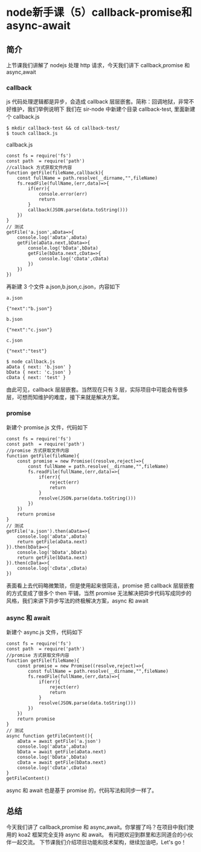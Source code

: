 # node新手课（5）callback-promise和async-await

## 简介

上节课我们讲解了 nodejs 处理 http 请求，今天我们讲下 callback,promise 和 async,await

### callback

js 代码处理逻辑都是异步，会造成 callback 层层嵌套。简称：回调地狱，非常不好维护，我们举例说明下
我们在 sir-node 中新建个目录 callback-test, 里面新建个 callback.js

```
$ mkdir callback-test && cd callback-test/
$ touch callback.js
```

callback.js

```
const fs = require('fs')
const path  = require('path')
//callback 方式获取文件内容
function getFile(fileName,callback){
    const fullName = path.resolve(__dirname,"",fileName)
    fs.readFile(fullName,(err,data)=>{
        if(err){
            console.error(err)
            return
        }
        callback(JSON.parse(data.toString()))
    })
}
// 测试
getFile('a.json',aData=>{
    console.log('aData',aData)
    getFile(aData.next,bData=>{
        console.log('bData',bData)
        getFile(bData.next,cData=>{
            console.log('cData',cData)
        })
    })
})
```

再新建 3 个文件 a.json,b.json,c.json，内容如下

```
a.json

{"next":"b.json"}

b.json

{"next":"c.json"}

c.json

{"next":"test"}
```

```
$ node callback.js
aData { next: 'b.json' }
bData { next: 'c.json' }
cData { next: 'test' }

```

由此可见，callback 层层嵌套。当然现在只有 3 层，实际项目中可能会有很多层，可想而知维护的难度，接下来就是解决方案。

### promise

新建个 promise.js 文件，代码如下

```
const fs = require('fs')
const path  = require('path')
//promise 方式获取文件内容
function getFile(fileName){
    const promise = new Promise((resolve,reject)=>{
        const fullName = path.resolve(__dirname,"",fileName)
        fs.readFile(fullName,(err,data)=>{
            if(err){
                reject(err)
                return
            }
            resolve(JSON.parse(data.toString()))
        })
    })
    return promise
}
// 测试
getFile('a.json').then(aData=>{
    console.log('aData',aData)
    return getFile(aData.next)
}).then(bData=>{
    console.log('bData',bData)
    return getFile(bData.next)
}).then(cData=>{
    console.log('cData',cData)
})
```

表面看上去代码略微繁琐，但是使用起来很简洁，promise 把 callback 层层嵌套的方式变成了很多个 then 平铺，当然 promise 无法解决把异步代码写成同步的风格，我们来讲下异步写法的终极解决方案，async 和 await

### async 和 await

新建个 async.js 文件，代码如下

```
const fs = require('fs')
const path  = require('path')
//promise 方式获取文件内容
function getFile(fileName){
    const promise = new Promise((resolve,reject)=>{
        const fullName = path.resolve(__dirname,"",fileName)
        fs.readFile(fullName,(err,data)=>{
            if(err){
                reject(err)
                return
            }
            resolve(JSON.parse(data.toString()))
        })
    })
    return promise
}
// 测试
async function getFileContent(){
    aData = await getFile('a.json')
    console.log('aData',aData)
    bData = await getFile(aData.next)
    console.log('bData',bData)
    cData = await getFile(bData.next)
    console.log('cData',cData)
}
getFileContent()
```

async 和 await 也是基于 promise 的，代码写法和同步一样了。

## 总结

今天我们讲了 callback,promise 和 async,await。你掌握了吗？在项目中我们使用的 koa2 框架完全支持 async 和 await。
有问题欢迎到群里和志同道合的小伙伴一起交流。
下节课我们介绍项目功能和技术架构，继续加油吧，Let's go！
